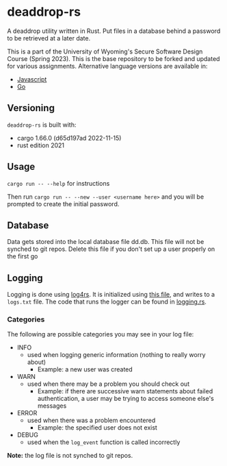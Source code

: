 # deaddrop-rs

A deaddrop utility written in Rust. Put files in a database behind a password to be retrieved at a later date.

This is a part of the University of Wyoming's Secure Software Design Course (Spring 2023). This is the base repository to be forked and updated for various assignments. Alternative language versions are available in:
- [Javascript](https://github.com/andey-robins/deaddrop-js)
- [Go](https://github.com/andey-robins/deaddrop-go)

## Versioning

`deaddrop-rs` is built with:
- cargo 1.66.0 (d65d197ad 2022-11-15)
- rust edition 2021

## Usage

`cargo run -- --help` for instructions

Then run `cargo run -- --new --user <username here>` and you will be prompted to create the initial password.

## Database

Data gets stored into the local database file dd.db. This file will not be synched to git repos. Delete this file if you don't set up a user properly on the first go

## Logging

Logging is done using [log4rs](https://crates.io/crates/log4rs). It is initialized using [this file](log4rs.yaml), and writes to a `logs.txt` file. The code that runs the logger can be found in [logging.rs](src/logging.rs).

### Categories

The following are possible categories you may see in your log file:

- INFO
  - used when logging generic information (nothing to really worry about)
    - Example: a new user was created
- WARN
  - used when there may be a problem you should check out
    - Example: if there are successive warn statements about failed authentication, a user may be trying to access someone else's messages
- ERROR
  - used when there was a problem encountered
    - Example: the specified user does not exist
- DEBUG
  - used when the `log_event` function is called incorrectly

**Note:** the log file is not synched to git repos.
